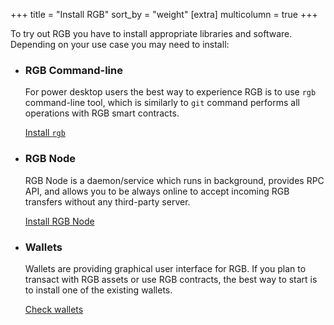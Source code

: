 +++
title = "Install RGB"
sort_by = "weight"
[extra]
multicolumn = true
+++

To try out RGB you have to install appropriate libraries and software. Depending
on your use case you may need to install:

* ### RGB Command-line

    For power desktop users the best way to experience RGB is to use `rgb`
    command-line tool, which is similarly to `git` command performs all operations
    with RGB smart contracts.
    
    <a href="/install#cmd" class="button button-secondary">Install `rgb`</a>

* ### RGB Node

    RGB Node is a daemon/service which runs in background, provides RPC API,
    and allows you to be always online to accept incoming RGB transfers without 
    any third-party server.
    
    <a href="/install#node" class="button button-secondary">Install RGB Node</a>

* ### Wallets

    Wallets are providing graphical user interface for RGB. If you plan to
    transact with RGB assets or use RGB contracts, the best way to start is to 
    install one of the existing wallets.
    
    <a href="/software#wallets" class="button button-secondary">Check wallets</a>
